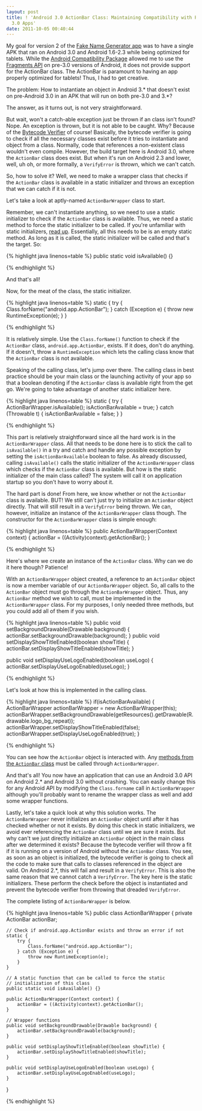 ```yaml
---
layout: post
title: ! 'Android 3.0 ActionBar Class: Maintaining Compatibility with Pre-Android
  3.0 Apps'
date: 2011-10-05 00:40:44
---
```


My goal for version 2 of the <a title="Shamless plug" href="https://market.android.com/details?id=com.S201.Fng&amp;feature=search_result">Fake Name Generator app</a> was to have a single APK that ran on Android 3.0 and Android 1.6-2.3 while being optimized for tablets. While the <a title="Incredibly useful!" href="http://developer.android.com/sdk/compatibility-library.html">Android Compatibility Package</a> allowed me to use the <a href="http://android-developers.blogspot.com/2011/02/android-30-fragments-api.html">Fragments API</a> on pre-3.0 versions of Android, it does not provide support for the ActionBar class. The ActionBar is paramount to having an app properly optimized for tablets! Thus, I had to get creative.

The problem: How to instantiate an object in Android 3.* that doesn't exist on pre-Android 3.0 in an APK that will run on both pre-3.0 and 3.*?

The answer, as it turns out, is not very straightforward.

But wait, won't a catch-able exception just be thrown if an class isn't found? Nope. An exception is thrown, but it is not able to be caught. Why? Because of the <a title="Ohh, yeah, of course!" href="http://en.wikipedia.org/wiki/Java_Virtual_Machine#Bytecode_verifier">Bytecode Verifier</a> of course! Basically, the bytecode verifier is going to check if all the necessary classes exist before it tries to instantiate and object from a class. Normally, code that references a non-existent class wouldn't even compile. However, the build target here is Android 3.0, where the <code>ActionBar</code> class does exist. But when it's run on Android 2.3 and lower, well, uh oh, or more formally, a <code>VerifyError</code> is thrown, which we can't catch.

So, how to solve it? Well, we need to make a wrapper class that checks if the <code>ActionBar</code> class is available in a static initializer and throws an exception that we can catch if it is not.

Let's take a look at aptly-named <code>ActionBarWrapper</code> class to start.

<!--more-->

Remember, we can't instantiate anything, so we need to use a static initializer to check if the <code>ActionBar</code> class is available. Thus, we need a static method to force the static initializer to be called. If you're unfamiliar with static initializers, <a title="Hooray for documentation!" href="http://download.oracle.com/javase/tutorial/java/javaOO/initial.html">read up</a>. Essentially, all this needs to be is an empty static method. As long as it is called, the static initializer will be called and that's the target. So:

{% highlight java linenos=table %}
public static void isAvailable() {}

{% endhighlight %}

And that's all!

Now, for the meat of the class, the static initializer.

{% highlight java linenos=table %}
static {
   try {
      Class.forName("android.app.ActionBar");
   } catch (Exception e) {
      throw new RuntimeException(e);
   }
}

{% endhighlight %}

It is relatively simple. Use the <code>Class.forName()</code> function to check if the <code>ActionBar</code> class, <code>android.app.ActionBar</code>, exists. If it does, don't do anything. If it doesn't, throw a <code>RuntimeException</code> which lets the calling class know that the <code>ActionBar</code> class is not available.

Speaking of the calling class, let's jump over there. The calling class in best practice should be your main class or the launching activity of your app so that a boolean denoting if the <code>ActionBar</code> class is available right from the get go. We're going to take advantage of another static initializer here.

{% highlight java linenos=table %}
static {
   try {
      ActionBarWrapper.isAvailable();
      isActionBarAvailable = true;
   } catch (Throwable t) {
      isActionBarAvailable = false;
   }
}

{% endhighlight %}

This part is relatively straightforward since all the hard work is in the <code>ActionBarWrapper</code> class. All that needs to be done here is to stick the call to <code>isAvailable()</code> in a try and catch and handle any possible exception by setting the <code>isActionBarAvailable</code> boolean to false. As already discussed, calling <code>isAvailable()</code> calls the static initializer of the <code>ActionBarWrapper</code> class which checks if the <code>ActionBar</code> class is available. But how is the static initializer of the main class called? The system will call it on application startup so you don't have to worry about it.

The hard part is done! From here, we know whether or not the <code>ActionBar</code> class is available. BUT! We still can't just try to initialize an <code>ActionBar</code> object directly. That will still result in a <code>VerifyError</code> being thrown. We can, however, initialize an instance of the <code>ActionBarWrapper</code> class though. The constructor for the <code>ActionBarWrapper</code> class is simple enough:

{% highlight java linenos=table %}
public ActionBarWrapper(Context context) {
   actionBar = ((Activity)context).getActionBar();
}

{% endhighlight %}

Here's where we create an instance of the <code>ActionBar</code> class. Why can we do it here though? Patience!

With an <code>ActionBarWrapper</code> object created, a reference to an <code>ActionBar</code> object is now a member variable of our <code>ActionBarWrapper</code> object. So, all calls to the <code>ActionBar</code> object must go through the <code>ActionBarWrapper</code> object. Thus, any <code>ActionBar</code> method we wish to call, must be implemented in the <code>ActionBarWrapper</code> class. For my purposes, I only needed three methods, but you could add all of them if you wish.

{% highlight java linenos=table %}
public void setBackgroundDrawable(Drawable background) {
   actionBar.setBackgroundDrawable(background);
}
public void setDisplayShowTitleEnabled(boolean showTitle) {
   actionBar.setDisplayShowTitleEnabled(showTitle);
}

public void setDisplayUseLogoEnabled(boolean useLogo) {
   actionBar.setDisplayUseLogoEnabled(useLogo);
}

{% endhighlight %}

Let's look at how this is implemented in the calling class.

{% highlight java linenos=table %}
if(isActionBarAvailable) {
   ActionBarWrapper actionBarWrapper = new ActionBarWrapper(this);
   actionBarWrapper.setBackgroundDrawable(getResources().getDrawable(R.drawable.logo_bg_repeat));
   actionBarWrapper.setDisplayShowTitleEnabled(false);
   actionBarWrapper.setDisplayUseLogoEnabled(true);
}

{% endhighlight %}

You can see how the <code>ActionBar</code> object is interacted with. Any <a href="http://developer.android.com/reference/android/app/ActionBar.html">methods from the <code>ActionBar</code> class</a> must be called through <code>ActionBarWrapper</code>.

And that's all! You now have an application that can use an Android 3.0 API on Android 2.* and Android 3.0 without crashing. You can easily change this for any Android API by modifying the <code>Class.forname</code> call in <code>ActionBarWrapper</code> although you'll probably want to rename the wrapper class as well and add some wrapper functions.

Lastly, let's take a quick look at why this solution works. The <code>ActionBarWrapper</code> never initializes an <code>ActionBar</code> object until after it has checked whether or not it exists. By doing this check in static initializers, we avoid ever referencing the <code>ActionBar</code> class until we are sure it exists. But why can't we just directly initialize an <code>ActionBar</code> object in the main class after we determined it exists? Because the bytecode verifier will throw a fit if it is running on a version of Android without the <code>ActionBar</code> class. You see, as soon as an object is initialized, the bytecode verifier is going to check all the code to make sure that calls to classes referenced in the object are valid. On Android 2.*, this will fail and result in a <code>VerifyError</code>. This is also the same reason that we cannot catch a <code>VerifyError</code>. The key here is the static initializers. These perform the check before the object is instantiated and prevent the bytecode verifier from throwing that dreaded <code>VerifyError</code>.

The complete listing of <code>ActionBarWrapper</code> is below.

{% highlight java linenos=table %}
public class ActionBarWrapper {
	private ActionBar actionBar;

	// Check if android.app.ActionBar exists and throw an error if not
	static {
		try {
			Class.forName("android.app.ActionBar");
		} catch (Exception e) {
			throw new RuntimeException(e);
		}
	}

	// A static function that can be called to force the static
	// initialization of this class
	public static void isAvailable() {}

	public ActionBarWrapper(Context context) {
		actionBar = ((Activity)context).getActionBar();
	}

	// Wrapper functions
	public void setBackgroundDrawable(Drawable background) {
		actionBar.setBackgroundDrawable(background);
	}

	public void setDisplayShowTitleEnabled(boolean showTitle) {
		actionBar.setDisplayShowTitleEnabled(showTitle);
	}

	public void setDisplayUseLogoEnabled(boolean useLogo) {
		actionBar.setDisplayUseLogoEnabled(useLogo);
	}
}

{% endhighlight %}

